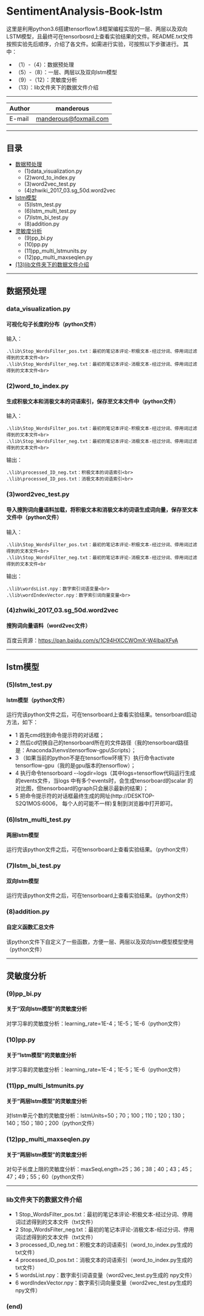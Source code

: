 # SentimentAnalysis-Book-lstm

这里是利用python3.6搭建tensorflow1.8框架编程实现的一层、两层以及双向LSTM模型，且最终可在tensorbosrd上查看实验结果的文件。README.txt文件按照实验先后顺序，介绍了各文件。如需进行实验，可按照以下步骤进行。
其中：<br>
* （1）-（4）：数据预处理<br>
* （5）-（8）：一层、两层以及双向lstm模型<br>
* （9）-（12）：灵敏度分析<br>
* （13）：lib文件夹下的数据文件介绍<br>

****

|Author|manderous|
|---|---|
|E-mail|manderous@foxmail.com|

****

## 目录
* [数据预处理](#数据预处理)
    * (1)data_visualization.py
    * (2)word_to_index.py
    * (3)word2vec_test.py
    * (4)zhwiki_2017_03.sg_50d.word2vec
* [lstm模型](#lstm模型)
    * (5)lstm_test.py
    * (6)lstm_multi_test.py
    * (7)lstm_bi_test.py
    * (8)addition.py
* [灵敏度分析](#灵敏度分析)
    * (9)pp_bi.py
    * (10)pp.py
    * (11)pp_multi_lstmunits.py
    * (12)pp_multi_maxseqlen.py
* [(13)lib文件夹下的数据文件介绍](#lib文件夹下的数据文件介绍)

****

## 数据预处理
### data_visualization.py
#### 可视化句子长度的分布（python文件）
输入：<br>
```
.\lib\Stop_WordsFilter_pos.txt：最初的笔记本评论-积极文本-经过分词、停用词过滤得到的文本文件<br>
.\lib\Stop_WordsFilter_neg.txt：最初的笔记本评论-消极文本-经过分词、停用词过滤得到的文本文件<br>
```

### (2)word_to_index.py
#### 生成积极文本和消极文本的词语索引，保存至文本文件中（python文件）
输入：<br>
```
.\lib\Stop_WordsFilter_pos.txt：最初的笔记本评论-积极文本-经过分词、停用词过滤得到的文本文件<br>
.\lib\Stop_WordsFilter_neg.txt：最初的笔记本评论-消极文本-经过分词、停用词过滤得到的文本文件<br>
```
输出：<br>
```
.\lib\processed_ID_neg.txt：积极文本的词语索引<br>
.\lib\processed_ID_pos.txt：消极文本的词语索引<br>
```

### (3)word2vec_test.py
#### 导入搜狗词向量语料加载，将积极文本和消极文本的词语生成词向量，保存至文本文件中（python文件）
输入：<br>
```
.\lib\Stop_WordsFilter_pos.txt：最初的笔记本评论-积极文本-经过分词、停用词过滤得到的文本文件<br>
.\lib\Stop_WordsFilter_neg.txt：最初的笔记本评论-消极文本-经过分词、停用词过滤得到的文本文件<br
```
输出：<br>
```
.\lib\wordsList.npy：数字索引词语变量<br>
.\lib\wordIndexVector.npy：数字索引词向量变量<br>
```

### (4)zhwiki_2017_03.sg_50d.word2vec
#### 搜狗词向量语料（word2vec文件）
百度云资源：https://pan.baidu.com/s/1C94HXCCWOmX-W4IbajXFyA

****

## lstm模型
### (5)lstm_test.py
#### lstm模型（python文件）
运行完该python文件之后，可在tensorboard上查看实验结果。tensorboard启动方法，如下：
* 1 首先cmd找到命令提示符的对话框；
* 2 然后cd切换自己的tensorboard所在的文件路径（我的tensorboard路径是：Anaconda3\envs\tensorflow-gpu\Scripts）；
* 3 （如果当前的python不是在tensorflow环境下）执行命令activate tensorflow-gpu（我的是gpu版本的tensorflow）；
* 4 执行命令tensorboard --logdir=logs（其中logs=tensorflow代码运行生成的events文件，当logs 中有多个events时，会生成tensorboard的scalar 的对比图，但tensorboard的graph只会展示最新的结果）；
* 5 把命令提示符的对话框最终生成的网址(http://DESKTOP-S2Q1MOS:6006， 每个人的可能不一样)复制到浏览器中打开即可。

### (6)lstm_multi_test.py
#### 两层lstm模型
运行完该python文件之后，可在tensorboard上查看实验结果。（python文件）

### (7)lstm_bi_test.py
#### 双向lstm模型
运行完该python文件之后，可在tensorboard上查看实验结果。（python文件）

### (8)addition.py
#### 自定义函数汇总文件
该python文件下自定义了一些函数，方便一层、两层以及双向lstm模型模型使用（python文件）

****

## 灵敏度分析

### (9)pp_bi.py
#### 关于“双向lstm模型”的灵敏度分析
对学习率的灵敏度分析：learning_rate=1E-4；1E-5；1E-6（python文件）

### (10)pp.py
#### 关于“lstm模型”的灵敏度分析
对学习率的灵敏度分析：learning_rate=1E-4；1E-5；1E-6（python文件）

### (11)pp_multi_lstmunits.py
#### 关于“两层lstm模型”的灵敏度分析
对lstm单元个数的灵敏度分析：lstmUnits=50；70；100；110；120；130；140；150；180；200（python文件）

### (12)pp_multi_maxseqlen.py
#### 关于“两层lstm模型”的灵敏度分析
对句子长度上限的灵敏度分析：maxSeqLength=25；36；38；40；43；45；47；49；55；60（python文件）

****

### lib文件夹下的数据文件介绍
* 1 Stop_WordsFilter_pos.txt：最初的笔记本评论-积极文本-经过分词、停用词过滤得到的文本文件（txt文件）
* 2 Stop_WordsFilter_neg.txt：最初的笔记本评论-消极文本-经过分词、停用词过滤得到的文本文件（txt文件）
* 3 processed_ID_neg.txt：积极文本的词语索引（word_to_index.py生成的 txt文件）
* 4 processed_ID_pos.txt：消极文本的词语索引（word_to_index.py生成的 txt文件）
* 5 wordsList.npy：数字索引词语变量（word2vec_test.py生成的 npy文件）
* 6 wordIndexVector.npy：数字索引词向量变量（word2vec_test.py生成的 npy文件）

### (end)
